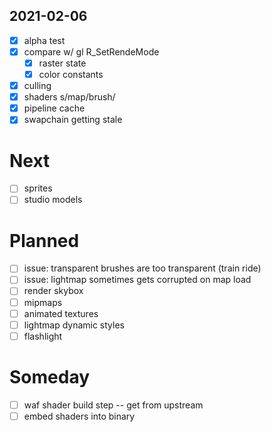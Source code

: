 ## 2021-02-06
- [x] alpha test
- [x] compare w/ gl R_SetRendeMode
	- [x] raster state
	- [x] color constants
- [x] culling
- [x] shaders s/map/brush/
- [x] pipeline cache
- [x] swapchain getting stale

# Next
- [ ] sprites
- [ ] studio models

# Planned
- [ ] issue: transparent brushes are too transparent (train ride)
- [ ] issue: lightmap sometimes gets corrupted on map load
- [ ] render skybox
- [ ] mipmaps
- [ ] animated textures
- [ ] lightmap dynamic styles
- [ ] flashlight

# Someday
- [ ] waf shader build step -- get from upstream
- [ ] embed shaders into binary
